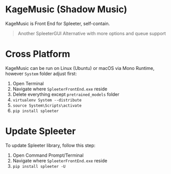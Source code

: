 # KageMusic (Shadow Music)
KageMusic is Front End for Spleeter, self-contain.

> Another SpleeterGUI Alternative with more options and queue support

# Cross Platform
KageMusic can be run on Linux (Ubuntu) or macOS via Mono Runtime, however `System` folder adjust first:

1. Open Terminal
2. Navigate where `SpleeterFrontEnd.exe` reside
3. Delete everything except `pretrained_models` folder
4. `virtualenv System --distribute`
5. `source System\Scripts\activate`
6. `pip install spleeter`

# Update Spleeter
To update Spleeter library, follow this step:

1. Open Command Prompt/Terminal
2. Navigate where `SpleeterFrontEnd.exe` reside
3. `pip install spleeter -U`
	
